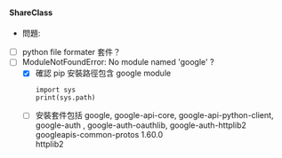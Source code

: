 #### ShareClass 
- 問題: 
- [ ] python file formater 套件？
- [ ] ModuleNotFoundError: No module named 'google' ? 
	- [x] 確認 pip 安裝路徑包含 google module
		```
		import sys 
		print(sys.path)
       ```
	 - [ ] 安裝套件包括 google, google-api-core, google-api-python-client, google-auth , google-auth-oauthlib, google-auth-httplib2             
googleapis-common-protos 1.60.0              
httplib2                